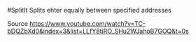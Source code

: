 #SplitIt
Splits ehter equally between specified addresses

Source https://www.youtube.com/watch?v=TC-bDQZbXd0&index=3&list=LLfY8tiRO_SHu2WJahoB7GOQ&t=0s
